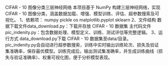 CIFAR - 10 图像分类三层神经网络
本项目基于 NumPy 构建三层神经网络，实现 CIFAR - 10 图像分类，涵盖数据加载、增强、模型训练、评估、超参数搜索及可视化。
1、依赖项：
  numpy
  pickle
  os
  matplotlib.pyplot
  sklearn
2、文件结构
数据下载文件data_download.py：下载并存放 CIFAR - 10 数据集
主代码文件pic_indenity.py：包含数据处理、模型定义、训练、测试评估等完整逻辑。
3、运行方式
data_download.py下载 CIFAR - 10 数据集至data/目录。
pic_indenity.py会自动进行超参数搜索，训练中实时输出训练轮次、损失及验证集准确率，保存最优模型。训练完成后，输出测试集准确率，并生成训练曲线（损失与验证准确率）、权重可视化图，便于分析模型表现。
